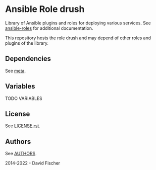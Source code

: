 # Ansible Role drush

Library of Ansible plugins and roles for deploying various services.
See [ansible-roles](https://github.com/davidfischer-ch/ansible-roles) for additional documentation.

This repository hosts the role drush and may depend of other roles and plugins of the library.

## Dependencies

See [meta](meta/main.yml).

## Variables

TODO VARIABLES

## License

See [LICENSE.rst](LICENSE.rst).

## Authors

See [AUTHORS](AUTHORS).

2014-2022 - David Fischer
